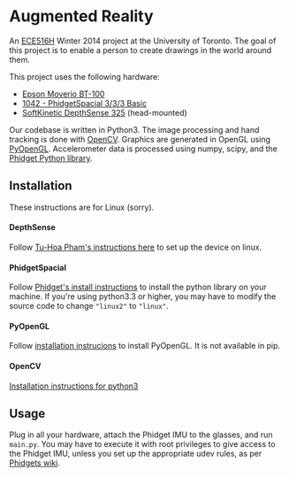 # Augmented Reality

An [ECE516H](http://wearcam.org/ece516/) Winter 2014 project at the University
of Toronto. The goal of this project is to enable a person to create drawings in the world around them.

This project uses the following hardware:

* [Epson Moverio BT-100](http://www.epson.co.uk/gb/en/viewcon/corporatesite/products/mainunits/overview/11373)
* [1042 - PhidgetSpacial 3/3/3 Basic](http://www.phidgets.com/products.php?product_id=1042)
* [SoftKinetic DepthSense 325](http://www.softkinetic.com/Store/tabid/579/ProductID/6/language/en-US/Default.aspx) (head-mounted)

Our codebase is written in Python3. The image processing and hand tracking is done with [OpenCV](http://opencv.org/). Graphics are generated in OpenGL using [PyOpenGL](http://pyopengl.sourceforge.net/). Accelerometer data is processed using numpy, scipy, and the [Phidget Python library](http://www.phidgets.com/docs/Language_-_Python).

## Installation

These instructions are for Linux (sorry).

#### DepthSense

Follow [Tu-Hoa Pham's instructions here](https://ph4m.wordpress.com/2014/02/11/getting-softkinetics-depthsense-sdk-to-work-on-arch-linux/) to set up the device on linux.

#### PhidgetSpacial
Follow [Phidget's install instructions](http://www.phidgets.com/docs/Language_-_Python) to install the python library on your machine. If you're using python3.3 or higher, you may have to modify the source code to change `"linux2"` to `"linux"`.

#### PyOpenGL
Follow [installation instrucions](http://pyopengl.sourceforge.net/documentation/installation.html) to install PyOpenGL. It is not available in pip.

#### OpenCV
[Installation instructions for python3](https://stackoverflow.com/questions/20953273/install-opencv-for-python-3-3)

## Usage
Plug in all your hardware, attach the Phidget IMU to the glasses, and run `main.py`. You may have to execute it with root privileges to give access to the Phidget IMU, unless you set up the appropriate udev rules, as per [Phidgets wiki](http://www.phidgets.com/docs/OS_-_Linux#Setting_udev_Rules).
